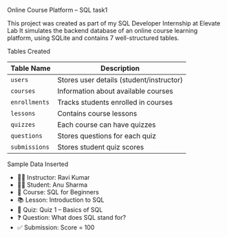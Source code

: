 Online Course Platform – SQL task1

This project was created as part of my SQL Developer Internship at Elevate Lab
It simulates the backend database of an online course learning platform, using SQLite and contains 7 well-structured tables.

Tables Created

| Table Name     | Description                              |
|----------------|------------------------------------------|
| `users`        | Stores user details (student/instructor) |
| `courses`      | Information about available courses      |
| `enrollments`  | Tracks students enrolled in courses      |
| `lessons`      | Contains course lessons                  |
| `quizzes`      | Each course can have quizzes             |
| `questions`    | Stores questions for each quiz           |
| `submissions`  | Stores student quiz scores               |

 Sample Data Inserted

- 👩‍🏫 Instructor: Ravi Kumar  
- 👩‍🎓 Student: Anu Sharma  
- 🧠 Course: SQL for Beginners  
- 📚 Lesson: Introduction to SQL  
- 📝 Quiz: Quiz 1 – Basics of SQL  
- ❓ Question: What does SQL stand for?  
- ✅ Submission: Score = 100
